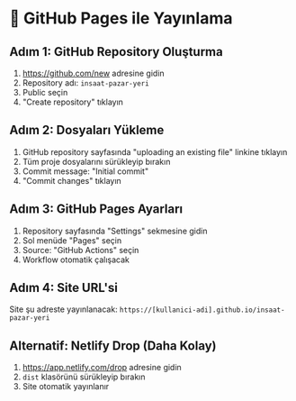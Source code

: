# 🚀 GitHub Pages ile Yayınlama

## Adım 1: GitHub Repository Oluşturma
1. https://github.com/new adresine gidin
2. Repository adı: `insaat-pazar-yeri`
3. Public seçin
4. "Create repository" tıklayın

## Adım 2: Dosyaları Yükleme
1. GitHub repository sayfasında "uploading an existing file" linkine tıklayın
2. Tüm proje dosyalarını sürükleyip bırakın
3. Commit message: "Initial commit"
4. "Commit changes" tıklayın

## Adım 3: GitHub Pages Ayarları
1. Repository sayfasında "Settings" sekmesine gidin
2. Sol menüde "Pages" seçin
3. Source: "GitHub Actions" seçin
4. Workflow otomatik çalışacak

## Adım 4: Site URL'si
Site şu adreste yayınlanacak:
`https://[kullanici-adi].github.io/insaat-pazar-yeri`

## Alternatif: Netlify Drop (Daha Kolay)
1. https://app.netlify.com/drop adresine gidin
2. `dist` klasörünü sürükleyip bırakın
3. Site otomatik yayınlanır 